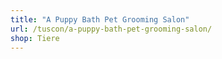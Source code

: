 ```yaml
---
title: "A Puppy Bath Pet Grooming Salon"
url: /tuscon/a-puppy-bath-pet-grooming-salon/
shop: Tiere
---
```

